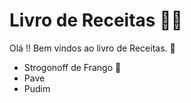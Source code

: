  # Livro de Receitas :man_cook:

Olá !! Bem vindos ao livro de Receitas. :book:

- Strogonoff de Frango :chicken:
- Pave
- Pudim
